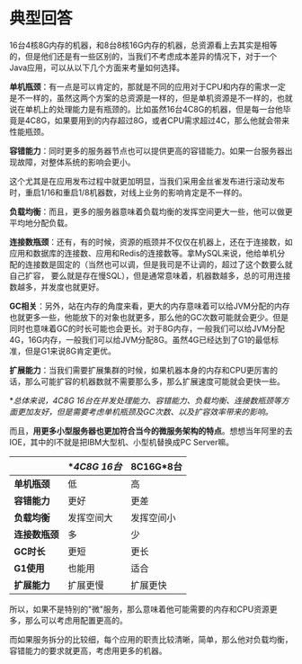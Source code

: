 # 典型回答

16台4核8G内存的机器，和8台8核16G内存的机器，总资源看上去其实是相等的，但是他们还是有一些区别的，当我们不考虑成本差异的情况下，对于一个Java应用，可以从以下几个方面来考量如何选择。

**单机瓶颈**：有一点是可以肯定的，那就是不同的应用对于CPU和内存的需求一定是不一样的，虽然这两个方案的总资源是一样的，但是单机资源是不一样的，也就说在单机上的处理能力是有瓶颈的。比如虽然16台4C8G的机器，但是每一台他毕竟是4C8G，如果要用到的内存超过8G，或者CPU需求超过4C，那么他就会带来性能瓶颈。

**容错能力**：同时更多的服务器节点也可以提供更高的容错能力。如果一台服务器出现故障，对整体系统的影响会更小。

这个尤其是在应用发布过程中就更加明显，当我们采用金丝雀发布进行滚动发布时，重启1/16和重启1/8机器数，对线上业务的影响肯定是不一样的。

**负载均衡**：而且，更多的服务器意味着负载均衡的发挥空间更大一些，他可以做更平均地分配负载。

**连接数瓶颈**：还有，有的时候，资源的瓶颈并不仅仅在机器上，还在于连接数，如应用和数据库的连接数、应用和Redis的连接数等。拿MySQL来说，他给单机分配的连接数是固定的（当然也可以调，但是我司是不让调的，超过了这个数要么就自己扩容， 要么就是存在慢SQL），但是通常意味着，机器数越多，总的可用连接数越多，并发度也就更好。

**GC相关**：另外，站在内存的角度来看，更大的内存意味着可以给JVM分配的内存也就更多一些，他能放下的对象也就更多，那么他的GC次数可能就会更少。但是同时也意味着GC的时长可能也会更长。对于8G内存，一般我们可以给JVM分配4G，16G内存，一般我们可以给JVM分配8G。虽然4G已经达到了G1的最低标准，但是G1来说8G肯定更优。

**扩展能力**：当我们需要扩展集群的时候，如果机器本身的内存和CPU更厉害的话，那么可能扩容的机器数就不需要那么多，那么扩展速度可能就会更快一些。

**总体来说，4C8G *16台在并发处理能力、容错能力、负载均衡、连接数瓶颈等方面更加友好，但是需要考虑单机瓶颈及GC次数、以及扩容效率带来的影响。**

而且，**用更多小型服务器也更加符合当今的微服务架构的特点**。想想当年阿里的去IOE，其中的I不就是把IBM大型机、小型机替换成PC Server嘛。

|  | **4C8G *16台** | **8C16G*8台** |
| --- | --- | --- |
| **单机瓶颈** | 低 | 高 |
| **容错能力** | 更好 | 更差 |
| **负载均衡** | 发挥空间大 | 发挥空间小 |
| **连接数瓶颈** | 多 | 少 |
| **GC时长** | 更短 | 更长 |
| **G1使用** | 也能用 | 适合 |
| **扩展能力** | 扩展更慢 | 扩展更快 |


所以，如果不是特别的"微"服务，那么意味着他可能需要的内存和CPU资源更多，那么可以考虑用配置更高的。

而如果服务拆分的比较细，每个应用的职责比较清晰，简单，那么他对负载均衡，容错能力的要求就更高，考虑用更多的机器。
